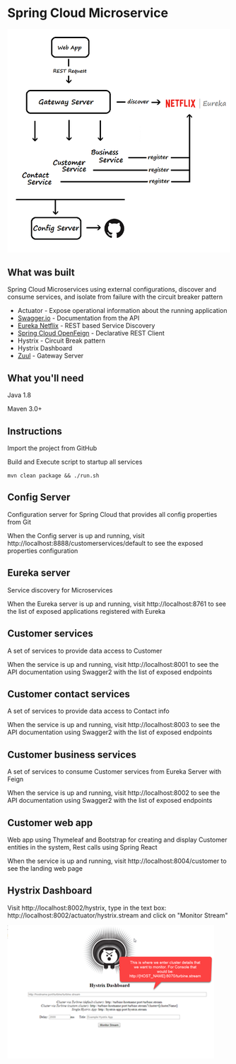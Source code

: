# Spring Cloud Microservice
![Microservices Overview](architecture-design.png)

## What was built
Spring Cloud Microservices using external configurations, discover and consume services, and isolate from failure with the circuit breaker pattern

- Actuator - Expose operational information about the running application
- [Swagger.io](https://swagger.io) - Documentation from the API
- [Eureka Netflix](https://github.com/Netflix/eureka/wiki/Eureka-at-a-glance) - REST based Service Discovery 
- [Spring Cloud OpenFeign](https://cloud.spring.io/spring-cloud-openfeign/single/spring-cloud-openfeign.html) - Declarative REST Client
- Hystrix - Circuit Break pattern
- Hystrix Dashboard
- [Zuul](https://github.com/Netflix/zuul) - Gateway Server

## What you'll need

Java 1.8

Maven 3.0+

## Instructions
Import the project from GitHub

Build and Execute script to startup all services
```
mvn clean package && ./run.sh
```

## Config Server
Configuration server for Spring Cloud that provides all config properties from Git

When the Config server is up and running, visit http://localhost:8888/customerservices/default to see the exposed properties configuration

## Eureka server
Service discovery for Microservices

When the Eureka server is up and running, visit http://localhost:8761 to see the list of exposed applications registered with Eureka

## Customer services
A set of services to provide data access to Customer

When the service is up and running, visit http://localhost:8001 to see the API documentation using Swagger2 with the list of exposed endpoints

## Customer contact services
A set of services to provide data access to Contact info

When the service is up and running, visit http://localhost:8003 to see the API documentation using Swagger2 with the list of exposed endpoints

## Customer business services
A set of services to consume Customer services from Eureka Server with Feign 

When the service is up and running, visit http://localhost:8002 to see the API documentation using Swagger2 with the list of exposed endpoints

## Customer web app
Web app using Thymeleaf and Bootstrap for creating and display Customer entities in the system, Rest calls using Spring React

When the service is up and running, visit http://localhost:8004/customer to see the landing web page

## Hystrix Dashboard
Visit http://localhost:8002/hystrix, type in the text box: http://localhost:8002/actuator/hystrix.stream and click on "Monitor Stream"

![hystrix home](hystrix-home.png)
